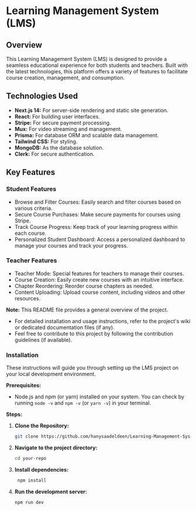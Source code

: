 # Learning Management System (LMS)

## Overview

This Learning Management System (LMS) is designed to provide a seamless educational experience for both students and teachers. Built with the latest technologies, this platform offers a variety of features to facilitate course creation, management, and consumption.

## Technologies Used

* **Next.js 14:** For server-side rendering and static site generation.
* **React:** For building user interfaces.
* **Stripe:** For secure payment processing.
* **Mux:** For video streaming and management.
* **Prisma:** For database ORM and scalable data management.
* **Tailwind CSS:** For styling.
* **MongoDB:** As the database solution.
* **Clerk:** For secure authentication.

## Key Features

### Student Features

* Browse and Filter Courses: Easily search and filter courses based on various criteria.
* Secure Course Purchases: Make secure payments for courses using Stripe.
* Track Course Progress: Keep track of your learning progress within each course.
* Personalized Student Dashboard: Access a personalized dashboard to manage your courses and track your progress.

### Teacher Features

* Teacher Mode: Special features for teachers to manage their courses.
* Course Creation: Easily create new courses with an intuitive interface.
* Chapter Reordering: Reorder course chapters as needed.
* Content Uploading: Upload course content, including videos and other resources.

**Note:** This README file provides a general overview of the project. 

* For detailed installation and usage instructions, refer to the project's wiki or dedicated documentation files (if any).
* Feel free to contribute to this project by following the contribution guidelines (if available).

### Installation

These instructions will guide you through setting up the LMS project on your local development environment.

**Prerequisites:**

* Node.js and npm (or yarn) installed on your system. You can check by running `node -v` and `npm -v` (or `yarn -v`) in your terminal.

**Steps:**

1. **Clone the Repository:**
   ```bash
   git clone https://github.com/hanysaadeldeen/Learning-Management-System-LMS.git
3. **Navigate to the project directory:**
   ```bash
   cd your-repo
5. **Install dependencies:**
   ```bash
    npm install
7. **Run the development server:**
     ```bash
   npm run dev



